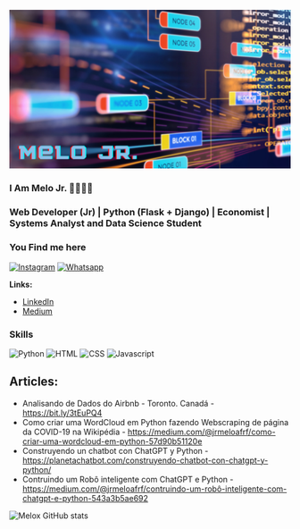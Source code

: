 <p align="center">
  <img src="banner.png" >
</p>


### I Am Melo Jr. 👋👨🏻‍💻
### Web Developer (Jr) | Python (Flask + Django) | Economist | Systems Analyst and Data Science Student</sub>


### You Find me here
[![Instagram](https://img.shields.io/badge/Instagram-E4405F?style=for-the-badge&logo=instagram&logoColor=white)](https://www.instagram.com/melojjr/)
[![Whatsapp](https://img.shields.io/badge/WhatsApp-25D366?style=for-the-badge&logo=whatsapp&logoColor=white)](https://api.whatsapp.com/send?phone=5585996248282&text=Ol%C3%A1!!%20Encontrei%20voc%C3%AA%20no%20github.%20Desenjo%20entrar%20em%20contato!)

**Links:**

* [LinkedIn](https://www.linkedin.com/in/melo-jr-a4817127)
* [Medium](https://medium.com/@jrmeloafrf)

### Skills 

![Python](https://img.shields.io/badge/Python-3776AB?style=for-the-badge&logo=python&logoColor=white) 
![HTML](https://img.shields.io/badge/HTML-239120?style=for-the-badge&logo=html5&logoColor=white)
![CSS](https://img.shields.io/badge/CSS-239120?&style=for-the-badge&logo=css3&logoColor=white)
![Javascript](https://img.shields.io/badge/JavaScript-F7DF1E?style=for-the-badge&logo=javascript&logoColor=black)

## Articles:

* Analisando de Dados do Airbnb - Toronto. Canadá - https://bit.ly/3tEuPQ4
* Como criar uma WordCloud em Python fazendo Webscraping de página da COVID-19 na Wikipédia - https://medium.com/@jrmeloafrf/como-criar-uma-wordcloud-em-python-57d90b51120e
* Construyendo un chatbot con ChatGPT y Python - https://planetachatbot.com/construyendo-chatbot-con-chatgpt-y-python/
* Contruindo um Robô inteligente com ChatGPT e Python - https://medium.com/@jrmeloafrf/contruindo-um-robô-inteligente-com-chatgpt-e-python-543a3b5ae692



![Melox GitHub stats](https://github-readme-stats.vercel.app/api?username=melojrx&show_icons=true&theme=radical)

